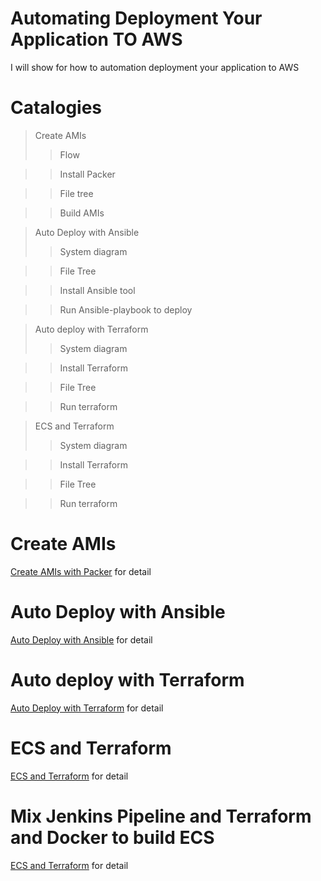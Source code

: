 # Automating Deployment Your Application TO AWS
I will show for how to automation deployment your application  to AWS

# Catalogies
> Create AMIs
>> Flow

>> Install  Packer

>> File tree

>> Build AMIs

> Auto Deploy with Ansible
>> System diagram

>> File Tree

>> Install Ansible tool

>> Run Ansible-playbook to deploy

> Auto deploy with Terraform
>> System diagram

>> Install  Terraform

>> File Tree

>> Run terraform

> ECS and Terraform
>> System diagram

>> Install  Terraform

>> File Tree

>> Run terraform

# Create AMIs

[Create AMIs with Packer](./create_images_aws/README.md) for detail


# Auto Deploy with Ansible

[Auto Deploy with Ansible](./ansible_deploy_aws/readme.md) for detail


# Auto deploy with Terraform

[Auto Deploy with Terraform](./terraform_deploy_aws/README.md) for detail


#  ECS and Terraform

[ECS and Terraform](./terraform_ecs/README.md) for detail

# Mix Jenkins Pipeline and Terraform and Docker to build ECS

[ECS and Terraform](./jenkins_pipeline/README.md) for detail
